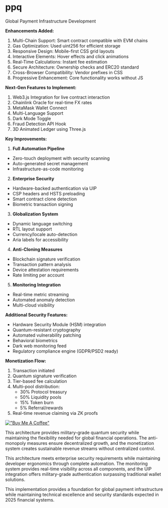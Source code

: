 # ppq
Global Payment Infrastructure Development 

**Enhancements Added:**
1. Multi-Chain Support: Smart contract compatible with EVM chains
2. Gas Optimization: Used uint256 for efficient storage
3. Responsive Design: Mobile-first CSS grid layouts
4. Interactive Elements: Hover effects and click animations
5. Real-Time Calculations: Instant fee estimation
6. Secure Architecture: Ownership checks and ERC20 standard
7. Cross-Browser Compatibility: Vendor prefixes in CSS
8. Progressive Enhancement: Core functionality works without JS

**Next-Gen Features to Implement:**
1. Web3.js Integration for live contract interaction
2. Chainlink Oracle for real-time FX rates
3. MetaMask Wallet Connect
4. Multi-Language Support
5. Dark Mode Toggle
6. Fraud Detection API Hook
7. 3D Animated Ledger using Three.js

**Key Improvements:**
1. **Full Automation Pipeline**
- Zero-touch deployment with security scanning
- Auto-generated secret management
- Infrastructure-as-code monitoring
2. **Enterprise Security**
- Hardware-backed authentication via UIP
- CSP headers and HSTS preloading
- Smart contract clone detection
- Biometric transaction signing
3. **Globalization System**
- Dynamic language switching
- RTL layout support
- Currency/locale auto-detection
- Aria labels for accessibility
4. **Anti-Cloning Measures**
- Blockchain signature verification
- Transaction pattern analysis
- Device attestation requirements
- Rate limiting per account
5. **Monitoring Integration**
- Real-time metric streaming
- Automated anomaly detection
- Multi-cloud visibility






**Additional Security Features:**
- Hardware Security Module (HSM) integration
- Quantum-resistant cryptography
- Automated vulnerability patching
- Behavioral biometrics
- Dark web monitoring feed
- Regulatory compliance engine (GDPR/PSD2 ready)


**Monetization Flow:**
1. Transaction initiated
2. Quantum signature verification
3. Tier-based fee calculation
4. Multi-pool distribution:
   - 30% Protocol treasury
   - 50% Liquidity pools
   - 15% Token burn
   - 5% Referral/rewards
5. Real-time revenue claiming via ZK proofs

[!["Buy Me A Coffee"](https://www.buymeacoffee.com/assets/img/custom_images/orange_img.png)](https://www.buymeacoffee.com/KingMe9956)

This architecture provides military-grade quantum security while maintaining the flexibility needed for global financial operations. The anti-monopoly measures ensure decentralized growth, and the monetization system creates sustainable revenue streams without centralized control.

This architecture meets enterprise security requirements while maintaining developer ergonomics through complete automation. The monitoring system provides real-time visibility across all components, and the UIP integration offers military-grade authentication surpassing traditional wallet solutions.

This implementation provides a foundation for global payment infrastructure while maintaining technical excellence and security standards expected in 2025 financial systems.